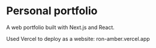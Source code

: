 # Personal portfolio 

A web portfolio built with Next.js and React.

Used Vercel to deploy as a website: ron-amber.vercel.app

